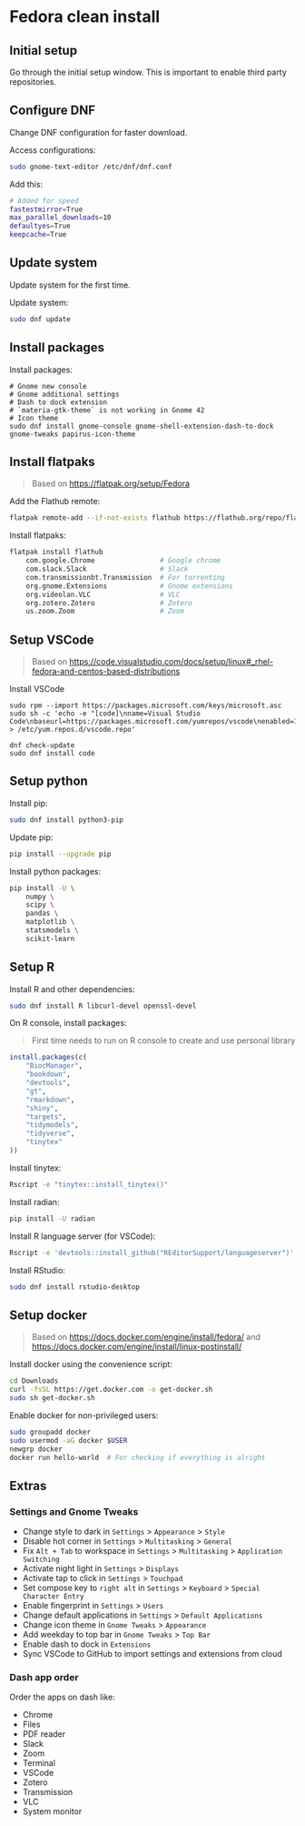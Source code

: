 # Fedora clean install

## Initial setup

Go through the initial setup window. This is important to enable third party repositories.

## Configure DNF

Change DNF configuration for faster download.

Access configurations:

```bash
sudo gnome-text-editor /etc/dnf/dnf.conf
```

Add this:

```bash
# Added for speed
fastestmirror=True
max_parallel_downloads=10
defaultyes=True
keepcache=True
```

## Update system

Update system for the first time.

Update system:

```bash
sudo dnf update
```

## Install packages

Install packages:

```
# Gnome new console
# Gnome additional settings
# Dash to dock extension
# `materia-gtk-theme` is not working in Gnome 42
# Icon theme
sudo dnf install gnome-console gnome-shell-extension-dash-to-dock gnome-tweaks papirus-icon-theme
```

## Install flatpaks

> Based on https://flatpak.org/setup/Fedora

Add the Flathub remote:

```bash
flatpak remote-add --if-not-exists flathub https://flathub.org/repo/flathub.flatpakrepo
```

Install flatpaks:

```bash
flatpak install flathub
    com.google.Chrome                # Google chrome
    com.slack.Slack                  # Slack
    com.transmissionbt.Transmission  # For torrenting
    org.gnome.Extensions             # Gnome extensions
    org.videolan.VLC                 # VLC
    org.zotero.Zotero                # Zotero
    us.zoom.Zoom                     # Zoom
```

## Setup VSCode

> Based on https://code.visualstudio.com/docs/setup/linux#_rhel-fedora-and-centos-based-distributions

Install VSCode

```
sudo rpm --import https://packages.microsoft.com/keys/microsoft.asc
sudo sh -c 'echo -e "[code]\nname=Visual Studio Code\nbaseurl=https://packages.microsoft.com/yumrepos/vscode\nenabled=1\ngpgcheck=1\ngpgkey=https://packages.microsoft.com/keys/microsoft.asc" > /etc/yum.repos.d/vscode.repo'

dnf check-update
sudo dnf install code
```

## Setup python

Install pip:

```bash
sudo dnf install python3-pip
```

Update pip:

```bash
pip install --upgrade pip
```

Install python packages:

```bash
pip install -U \
    numpy \
    scipy \
    pandas \
    matplotlib \
    statsmodels \
    scikit-learn
```

## Setup R

Install R and other dependencies:

```bash
sudo dnf install R libcurl-devel openssl-devel
```

On R console, install packages:

> First time needs to run on R console to create and use personal library

```R
install.packages(c(
    "BiocManager",
    "bookdown",
    "devtools",
    "gt",
    "rmarkdown",
    "shiny",
    "targets",
    "tidymodels",
    "tidyverse",
    "tinytex"
))
```

Install tinytex:

```bash
Rscript -e "tinytex::install_tinytex()"
```

Install radian:

```bash
pip install -U radian
```

Install R language server (for VSCode):

```bash
Rscript -e 'devtools::install_github("REditorSupport/languageserver")'
```

Install RStudio:

```bash
sudo dnf install rstudio-desktop
```

## Setup docker

> Based on https://docs.docker.com/engine/install/fedora/ and https://docs.docker.com/engine/install/linux-postinstall/

Install docker using the convenience script:

```bash
cd Downloads
curl -fsSL https://get.docker.com -o get-docker.sh
sudo sh get-docker.sh
```

Enable docker for non-privileged users:

```bash
sudo groupadd docker
sudo usermod -aG docker $USER
newgrp docker
docker run hello-world  # For checking if everything is alright
``` 

## Extras

### Settings and Gnome Tweaks

- Change style to dark in `Settings` > `Appearance` > `Style`
- Disable hot corner in `Settings` > `Multitasking` > `General`
- Fix `Alt + Tab` to workspace in `Settings` > `Multitasking` > `Application Switching`
- Activate night light in `Settings` > `Displays`
- Activate tap to click in `Settings` > `Touchpad`
- Set compose key to `right alt` in `Settings` > `Keyboard` > `Special Character Entry`
- Enable fingerprint in `Settings` > `Users`
- Change default applications in `Settings` > `Default Applications`
- Change icon theme in `Gnome Tweaks` > `Appearance`
- Add weekday to top bar in `Gnome Tweaks` > `Top Bar`
- Enable dash to dock in `Extensions`
- Sync VSCode to GitHub to import settings and extensions from cloud

### Dash app order

Order the apps on dash like:

- Chrome
- Files
- PDF reader
- Slack
- Zoom
- Terminal
- VSCode
- Zotero
- Transmission
- VLC
- System monitor
